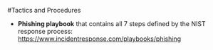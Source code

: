 #Tactics and Procedures
- **Phishing playbook** that contains all 7 steps defined by the NIST response process: https://www.incidentresponse.com/playbooks/phishing
